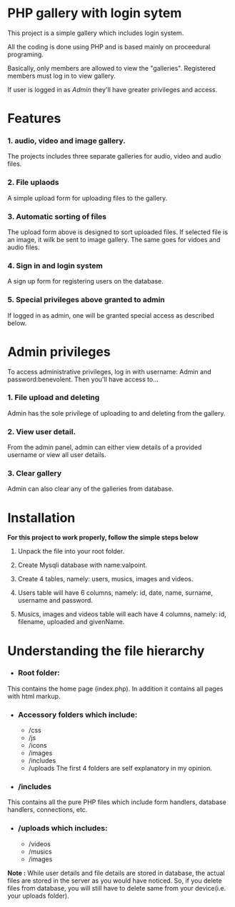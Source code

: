 # PHP gallery with login sytem

This project is a simple gallery which includes login system.

All the coding is done using PHP and is based mainly on proceedural programing.

Basically, only members are allowed to view the "galleries". Registered members must log in to view gallery.

If user is logged in as *Admin* they'll have greater privileges and access.

# Features

### 1.  audio, video and image gallery.
The projects includes three separate galleries for audio, video and audio files.

### 2.  File uplaods
A simple upload form for uploading files to the gallery.

### 3.  Automatic sorting of files
The upload form above is designed to sort uploaded files. If selected file is an image, it wilk be sent to image gallery. The same goes for vidoes and audio files.

### 4.  Sign in and login system
A sign up form for registering users on the database.

### 5.  Special privileges above granted to admin
If logged in as admin, one will be granted special access as described below.



# Admin privileges

To access administrative privileges, log in with username: Admin and password:benevolent. Then you'll have access to...

### 1. File upload and deleting
Admin has the sole privilege of uploading to and deleting from the gallery.

### 2.  View user detail.
From the admin panel, admin can either view details of a provided username or view all user details.

### 3. Clear gallery
Admin can also clear any of the galleries from database.

# Installation
**For this project to work properly, follow the simple steps below**
1. Unpack the file into your root folder.

2. Create Mysqli database with name:valpoint.

3. Create 4 tables, namely: users, musics, images and videos.

4. Users table will have 6 columns, namely: id, date, name, surname, username and password.

5. Musics, images and videos table will each have 4 columns, namely: id, filename, uploaded and givenName.

# Understanding the file hierarchy
* ### Root folder:
This contains the home page (index.php). In addition it contains all pages with html markup.

* ### Accessory folders which include:
    * /css
    * /js
    * /icons
    * /images
    * /includes
    * /uploads
The first 4 folders are self explanatory in my opinion.

* ### /includes
This contains all the pure PHP files which include form handlers, database handlers, connections, etc.

* ### /uploads which includes:
    * /videos
    * /musics
    * /images
    
 **Note :** While user details and file details are stored in database, the actual files are stored in the server as you would have noticed. So, if you delete files from database, you will still have to delete same from your device(i.e. your uploads folder).
